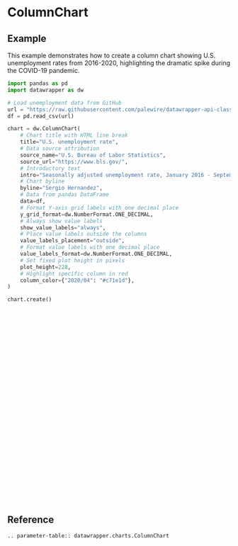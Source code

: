 # ColumnChart

## Example

This example demonstrates how to create a column chart showing U.S. unemployment rates from 2016-2020, highlighting the dramatic spike during the COVID-19 pandemic.

```python
import pandas as pd
import datawrapper as dw

# Load unemployment data from GitHub
url = "https://raw.githubusercontent.com/palewire/datawrapper-api-classes/main/tests/samples/column/unemployment.csv"
df = pd.read_csv(url)

chart = dw.ColumnChart(
    # Chart title with HTML line break
    title="U.S. unemployment rate",
    # Data source attribution
    source_name="U.S. Bureau of Labor Statistics",
    source_url="https://www.bls.gov/",
    # Introductory text
    intro="Seasonally adjusted unemployment rate, January 2016 - September 2020",
    # Chart byline
    byline="Sergio Hernandez",
    # Data from pandas DataFrame
    data=df,
    # Format Y-axis grid labels with one decimal place
    y_grid_format=dw.NumberFormat.ONE_DECIMAL,
    # Always show value labels
    show_value_labels="always",
    # Place value labels outside the columns
    value_labels_placement="outside",
    # Format value labels with one decimal place
    value_labels_format=dw.NumberFormat.ONE_DECIMAL,
    # Set fixed plot height in pixels
    plot_height=228,
    # Highlight specific column in red
    column_color={"2020/04": "#c71e1d"},
)

chart.create()
```

<div style="min-height:433px" id="datawrapper-vis-1rJm1"><script type="text/javascript" defer src="https://datawrapper.dwcdn.net/1rJm1/embed.js" charset="utf-8" data-target="#datawrapper-vis-1rJm1"></script><noscript><img src="https://datawrapper.dwcdn.net/1rJm1/full.png" alt="" /></noscript></div>

## Reference

```{eval-rst}
.. parameter-table:: datawrapper.charts.ColumnChart
